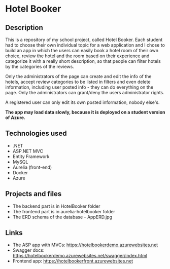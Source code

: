 # Hotel Booker

## Description
This is a repository of my school project, called Hotel Booker. Each student had to choose their own individual topic for a web application and I chose to build an app in which the users can easily book a hotel room of their own choice, review the hotel and the room based on their experience and categorize it with a really short description, so that people can filter hotels by the categories of the reviews.

Only the administrators of the page can create and edit the info of the hotels, accept review categories to be listed in filters and even delete information, including user posted info - they can do everything on the page. Only the administrators can grant/deny the users administrator rights.  

A registered user can only edit its own posted information, nobody else's.

**The app may load data slowly, because it is deployed on a student version of Azure.**

## Technologies used
- .NET
- ASP<span>.</span>NET MVC
- Entity Framework
- MySQL
- Aurelia (front-end)
- Docker
- Azure

## Projects and files
- The backend part is in HotelBooker folder
- The frontend part is in aurelia-hotelbooker folder
- The ERD schema of the database - AppERD.jpg

## Links
- The ASP app with MVCs: https://hotelbookerdemo.azurewebsites.net
- Swagger docs: https://hotelbookerdemo.azurewebsites.net/swagger/index.html
- Frontend app: https://hotelbookerfront.azurewebsites.net